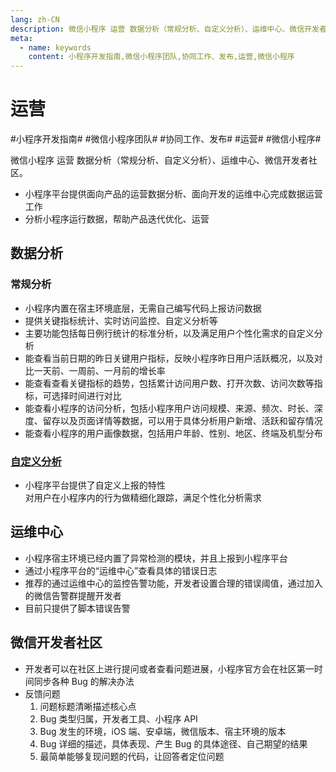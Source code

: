 ```yaml
---
lang: zh-CN
description: 微信小程序 运营 数据分析（常规分析、自定义分析）、运维中心、微信开发者社区。
meta:
  - name: keywords
    content: 小程序开发指南,微信小程序团队,协同工作、发布,运营,微信小程序
---
```


# 运营

\#小程序开发指南#
\#微信小程序团队#
\#协同工作、发布#
\#运营#
\#微信小程序#

微信小程序 运营 数据分析（常规分析、自定义分析）、运维中心、微信开发者社区。

* 小程序平台提供面向产品的运营数据分析、面向开发的运维中心完成数据运营工作
* 分析小程序运行数据，帮助产品迭代优化、运营

## 数据分析

### 常规分析

* 小程序内置在宿主环境底层，无需自己编写代码上报访问数据
* 提供关键指标统计、实时访问监控、自定义分析等
* 主要功能包括每日例行统计的标准分析，以及满足用户个性化需求的自定义分析
* 能查看当前日期的昨日关键用户指标，反映小程序昨日用户活跃概况，以及对比一天前、一周前、一月前的增长率
* 能查看查看关键指标的趋势，包括累计访问用户数、打开次数、访问次数等指标，可选择时间进行对比
* 能查看小程序的访问分析，包括小程序用户访问规模、来源、频次、时长、深度、留存以及页面详情等数据，可以用于具体分析用户新增、活跃和留存情况
* 能查看小程序的用户画像数据，包括用户年龄、性别、地区、终端及机型分布

### [自定义分析](https://developers.weixin.qq.com/miniprogram/analysis/custom/)

* 小程序平台提供了自定义上报的特性  
  对用户在小程序内的行为做精细化跟踪，满足个性化分析需求

## 运维中心

* 小程序宿主环境已经内置了异常检测的模块，并且上报到小程序平台
* 通过小程序平台的“运维中心”查看具体的错误日志
* 推荐的通过运维中心的监控告警功能，开发者设置合理的错误阈值，通过加入的微信告警群提醒开发者
* 目前只提供了脚本错误告警

## 微信开发者社区

* 开发者可以在社区上进行提问或者查看问题进展，小程序官方会在社区第一时间同步各种 Bug 的解决办法
* 反馈问题
    1. 问题标题清晰描述核心点
    1. Bug 类型归属，开发者工具、小程序 API
    1. Bug 发生的环境，iOS 端、安卓端，微信版本、宿主环境的版本
    1. Bug 详细的描述，具体表现、产生 Bug 的具体途径、自己期望的结果
    1. 最简单能够复现问题的代码，让回答者定位问题
